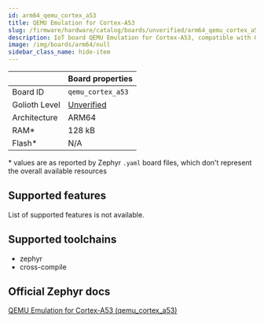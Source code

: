 ```yaml
---
id: arm64_qemu_cortex_a53
title: QEMU Emulation for Cortex-A53
slug: /firmware/hardware/catalog/boards/unverified/arm64_qemu_cortex_a53
description: IoT board QEMU Emulation for Cortex-A53, compatible with Golioth at unverified level.
image: /img/boards/arm64/null
sidebar_class_name: hide-item
---
```


[//]: # (This is an auto-generated file, do not edit! Changes to it will be lost upon re-generation)



|                | Board properties     |
| -------------  | -------------------- |
| Board ID       | `qemu_cortex_a53` |
| Golioth Level  | [Unverified](/firmware/hardware#unverified-boards) |
| Architecture   | ARM64 |
| RAM*           | 128 kB |
| Flash*         | N/A |

\* values are as reported by Zephyr `.yaml` board files, which don't represent the overall available resources



## Supported features

List of supported features is not available.

## Supported toolchains

* zephyr
* cross-compile

## Official Zephyr docs

[QEMU Emulation for Cortex-A53 (qemu_cortex_a53)](https://docs.zephyrproject.org/latest/boards/arm64/qemu_cortex_a53/doc/index.html)
